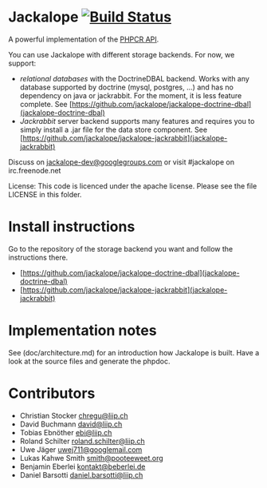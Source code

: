 # Jackalope [![Build Status](https://secure.travis-ci.org/jackalope/jackalope.png?branch=master)](http://travis-ci.org/jackalope/jackalope)

A powerful implementation of the [PHPCR API](http://phpcr.github.com).

You can use Jackalope with different storage backends. For now, we support:

* *relational databases* with the DoctrineDBAL backend. Works with any
    database supported by doctrine (mysql, postgres, ...) and has no dependency
    on java or jackrabbit. For the moment, it is less feature complete.
    See [https://github.com/jackalope/jackalope-doctrine-dbal](jackalope-doctrine-dbal)
* *Jackrabbit* server backend supports many features and requires you to simply
    install a .jar file for the data store component.
    See [https://github.com/jackalope/jackalope-jackrabbit](jackalope-jackrabbit)


Discuss on jackalope-dev@googlegroups.com
or visit #jackalope on irc.freenode.net

License: This code is licenced under the apache license.
Please see the file LICENSE in this folder.

# Install instructions

Go to the repository of the storage backend you want and follow the instructions there.

* [https://github.com/jackalope/jackalope-doctrine-dbal](jackalope-doctrine-dbal)
* [https://github.com/jackalope/jackalope-jackrabbit](jackalope-jackrabbit)

# Implementation notes

See (doc/architecture.md) for an introduction how Jackalope is built. Have a
look at the source files and generate the phpdoc.

# Contributors

* Christian Stocker <chregu@liip.ch>
* David Buchmann <david@liip.ch>
* Tobias Ebnöther <ebi@liip.ch>
* Roland Schilter <roland.schilter@liip.ch>
* Uwe Jäger <uwej711@googlemail.com>
* Lukas Kahwe Smith <smith@pooteeweet.org>
* Benjamin Eberlei <kontakt@beberlei.de>
* Daniel Barsotti <daniel.barsotti@liip.ch>
